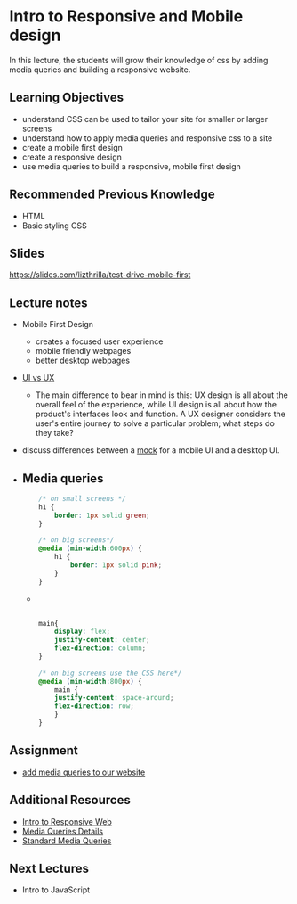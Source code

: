 # Intro to Responsive and Mobile design

In this lecture, the students will grow their knowledge of css by adding media queries and building a responsive website.

## Learning Objectives

- understand CSS can be used to tailor your site for smaller or larger screens
- understand how to apply media queries and responsive css to a site
- create a mobile first design
- create a responsive design
- use media queries to build a responsive, mobile first design

## Recommended Previous Knowledge

- HTML
- Basic styling CSS

## Slides

https://slides.com/lizthrilla/test-drive-mobile-first


## Lecture notes

- Mobile First Design
    - creates a focused user experience
    - mobile friendly webpages
    - better desktop webpages
- [UI vs UX](https://careerfoundry.com/en/blog/ux-design/the-difference-between-ux-and-ui-design-a-laymans-guide/)
    - The main difference to bear in mind is this: UX design is all about the overall feel of the experience, while UI design is all about how the product's interfaces look and function. A UX designer considers the user's entire journey to solve a particular problem; what steps do they take? 
- discuss differences between a [mock](https://handbook.suncoast.io/lessons/css-responsive/workflow#example) for a mobile UI and a desktop UI.
- Media queries
    - 
    ```css        
        /* on small screens */
        h1 {
            border: 1px solid green;
        }
        
        /* on big screens*/
        @media (min-width:600px) {
            h1 {
                border: 1px solid pink;
            }
        }
    ```
    
    - 
    ```css
        	
        main{
            display: flex;
            justify-content: center;
            flex-direction: column;
        }
        
        /* on big screens use the CSS here*/ 
        @media (min-width:800px) {
            main {
            justify-content: space-around;
            flex-direction: row;
            }
        }
    ```


## Assignment

- [add media queries to our website](https://github.com/lizthrilla/intro-to-web-test-drive/blob/master/chapter-2-css/03-mobile-responsive/assignment.md)

## Additional Resources

- [Intro to Responsive Web](https://handbook.suncoast.io/lessons/css-responsive)
- [Media Queries Details](https://handbook.suncoast.io/lessons/css-responsive/media-query-details)
- [Standard Media Queries](https://css-tricks.com/snippets/css/media-queries-for-standard-devices/)

## Next Lectures

- Intro to JavaScript
